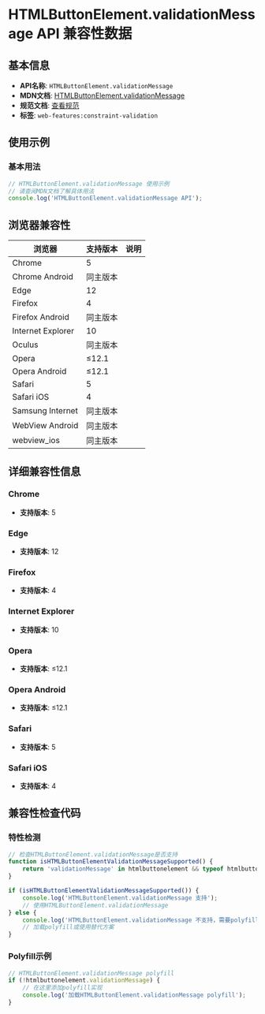 # HTMLButtonElement.validationMessage API 兼容性数据

## 基本信息

- **API名称**: `HTMLButtonElement.validationMessage`
- **MDN文档**: [HTMLButtonElement.validationMessage](https://developer.mozilla.org/docs/Web/API/HTMLButtonElement/validationMessage)
- **规范文档**: [查看规范](https://html.spec.whatwg.org/multipage/form-control-infrastructure.html#dom-cva-validationmessage-dev)
- **标签**: `web-features:constraint-validation`

## 使用示例

### 基本用法

```javascript
// HTMLButtonElement.validationMessage 使用示例
// 请查阅MDN文档了解具体用法
console.log('HTMLButtonElement.validationMessage API');
```

## 浏览器兼容性

| 浏览器 | 支持版本 | 说明 |
|--------|----------|------|
| Chrome | 5 |  |
| Chrome Android | 同主版本 |  |
| Edge | 12 |  |
| Firefox | 4 |  |
| Firefox Android | 同主版本 |  |
| Internet Explorer | 10 |  |
| Oculus | 同主版本 |  |
| Opera | ≤12.1 |  |
| Opera Android | ≤12.1 |  |
| Safari | 5 |  |
| Safari iOS | 4 |  |
| Samsung Internet | 同主版本 |  |
| WebView Android | 同主版本 |  |
| webview_ios | 同主版本 |  |

## 详细兼容性信息

### Chrome

- **支持版本**: 5

### Edge

- **支持版本**: 12

### Firefox

- **支持版本**: 4

### Internet Explorer

- **支持版本**: 10

### Opera

- **支持版本**: ≤12.1

### Opera Android

- **支持版本**: ≤12.1

### Safari

- **支持版本**: 5

### Safari iOS

- **支持版本**: 4

## 兼容性检查代码

### 特性检测

```javascript
// 检查HTMLButtonElement.validationMessage是否支持
function isHTMLButtonElementValidationMessageSupported() {
    return 'validationMessage' in htmlbuttonelement && typeof htmlbuttonelement.validationMessage === 'function';
}

if (isHTMLButtonElementValidationMessageSupported()) {
    console.log('HTMLButtonElement.validationMessage 支持');
    // 使用HTMLButtonElement.validationMessage
} else {
    console.log('HTMLButtonElement.validationMessage 不支持，需要polyfill');
    // 加载polyfill或使用替代方案
}
```

### Polyfill示例

```javascript
// HTMLButtonElement.validationMessage polyfill
if (!htmlbuttonelement.validationMessage) {
    // 在这里添加polyfill实现
    console.log('加载HTMLButtonElement.validationMessage polyfill');
}
```

